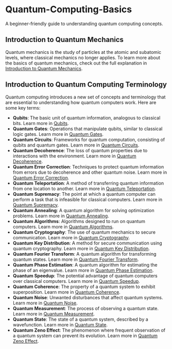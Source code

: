 # Quantum-Computing-Basics
A beginner-friendly guide to understanding quantum computing concepts.

## Introduction to Quantum Mechanics

Quantum mechanics is the study of particles at the atomic and subatomic levels, where classical mechanics no longer applies. To learn more about the basics of quantum mechanics, check out the full explanation in [Introduction to Quantum Mechanics](Introduction/introduction-to-quantum-mechanics.md).

## Introduction to Quantum Computing Terminology

Quantum computing introduces a new set of concepts and terminology that are essential to understanding how quantum computers work. Here are some key terms:

- **Qubits**: The basic unit of quantum information, analogous to classical bits. Learn more in [Qubits](Introduction/qubits.md).
- **Quantum Gates**: Operations that manipulate qubits, similar to classical logic gates. Learn more in [Quantum Gates](Introduction/quantum-gates.md).
- **Quantum Circuits**: Frameworks for quantum computation, consisting of qubits and quantum gates. Learn more in [Quantum Circuits](Introduction/quantum-circuits.md).
- **Quantum Decoherence**: The loss of quantum properties due to interactions with the environment. Learn more in [Quantum Decoherence](Introduction/quantum-decoherence.md).
- **Quantum Error Correction**: Techniques to protect quantum information from errors due to decoherence and other quantum noise. Learn more in [Quantum Error Correction](Introduction/quantum-error-correction.md).
- **Quantum Teleportation**: A method of transferring quantum information from one location to another. Learn more in [Quantum Teleportation](Introduction/quantum-teleportation.md).
- **Quantum Supremacy**: The point at which a quantum computer can perform a task that is infeasible for classical computers. Learn more in [Quantum Supremacy](Introduction/quantum-supremacy.md).
- **Quantum Annealing**: A quantum algorithm for solving optimization problems. Learn more in [Quantum Annealing](Introduction/quantum-annealing.md).
- **Quantum Algorithms**: Algorithms designed to run on quantum computers. Learn more in [Quantum Algorithms](Introduction/quantum-algorithms.md).
- **Quantum Cryptography**: The use of quantum mechanics to secure communication. Learn more in [Quantum Cryptography](Introduction/quantum-cryptography.md).
- **Quantum Key Distribution**: A method for secure communication using quantum cryptography. Learn more in [Quantum Key Distribution](Introduction/quantum-key-distribution.md).
- **Quantum Fourier Transform**: A quantum algorithm for transforming quantum states. Learn more in [Quantum Fourier Transform](Introduction/quantum-fourier-transform.md).
- **Quantum Phase Estimation**: A quantum algorithm for estimating the phase of an eigenvalue. Learn more in [Quantum Phase Estimation](Introduction/quantum-phase-estimation.md).
- **Quantum Speedup**: The potential advantage of quantum computers over classical computers. Learn more in [Quantum Speedup](Introduction/quantum-speedup.md).
- **Quantum Coherence**: The property of a quantum system to exhibit superposition. Learn more in [Quantum Coherence](Introduction/quantum-coherence.md).
- **Quantum Noise**: Unwanted disturbances that affect quantum systems. Learn more in [Quantum Noise](Introduction/quantum-noise.md).
- **Quantum Measurement**: The process of observing a quantum state. Learn more in [Quantum Measurement](Introduction/quantum-measurement.md).
- **Quantum State**: The state of a quantum system, described by a wavefunction. Learn more in [Quantum State](Introduction/quantum-state.md).
- **Quantum Zeno Effect**: The phenomenon where frequent observation of a quantum system can prevent its evolution. Learn more in [Quantum Zeno Effect](Introduction/quantum-zeno-effect.md).
